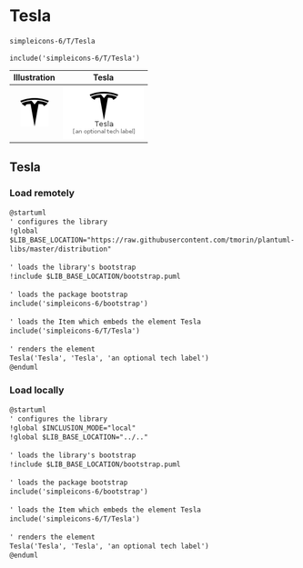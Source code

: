 # Tesla


```text
simpleicons-6/T/Tesla
```

```text
include('simpleicons-6/T/Tesla')
```



| Illustration | Tesla |
| :---: | :---: |
| ![illustration for Illustration](../../simpleicons-6/T/Tesla.png) | ![illustration for Tesla](../../simpleicons-6/T/Tesla.Local.png) |




## Tesla

### Load remotely
```plantuml
@startuml
' configures the library
!global $LIB_BASE_LOCATION="https://raw.githubusercontent.com/tmorin/plantuml-libs/master/distribution"

' loads the library's bootstrap
!include $LIB_BASE_LOCATION/bootstrap.puml

' loads the package bootstrap
include('simpleicons-6/bootstrap')

' loads the Item which embeds the element Tesla
include('simpleicons-6/T/Tesla')

' renders the element
Tesla('Tesla', 'Tesla', 'an optional tech label')
@enduml
```

### Load locally
```plantuml
@startuml
' configures the library
!global $INCLUSION_MODE="local"
!global $LIB_BASE_LOCATION="../.."

' loads the library's bootstrap
!include $LIB_BASE_LOCATION/bootstrap.puml

' loads the package bootstrap
include('simpleicons-6/bootstrap')

' loads the Item which embeds the element Tesla
include('simpleicons-6/T/Tesla')

' renders the element
Tesla('Tesla', 'Tesla', 'an optional tech label')
@enduml
```

